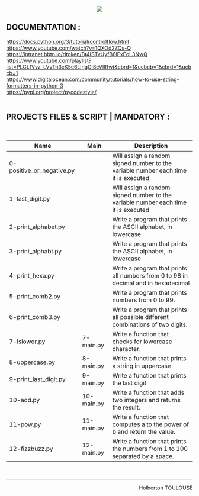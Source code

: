 <p align="center">
        <img src="https://capsule-render.vercel.app/api?type=waving&color=auto&height=250&section=header&text=PYTHON%20if%20else%20loops%20functions&fontSize=55&animation=fadeIn&fontAlignY=38&desc=SECOND%20Semester%20|%2006/25%20PROJET%20Python&descAlignY=51&descAlign=62">
</p>

## DOCUMENTATION :  

https://docs.python.org/3/tutorial/controlflow.html  
https://www.youtube.com/watch?v=1QXOd2ZQs-Q  
https://intranet.hbtn.io/rltoken/Bt4ISTvUyfB6lFxEoL3NwQ  
https://www.youtube.com/playlist?list=PLGLfVvz_LVvTn3cK5e6LjhgGiSeVlIRwt&cbrd=1&ucbcb=1&cbrd=1&ucbcb=1  
https://www.digitalocean.com/community/tutorials/how-to-use-string-formatters-in-python-3  
https://pypi.org/project/pycodestyle/  
<br/>
 
 
## PROJECTS FILES & SCRIPT | MANDATORY :
<br/>

| Name             | Main | Description       | 
| ---------------- |------|--------------|
| 0-positive_or_negative.py | |Will assign a random signed number to the variable number each time it is executed
| 1-last_digit.py  | |Will assign a random signed number to the variable number each time it is executed
| 2-print_alphabet.py | | Write a program that prints the ASCII alphabet, in lowercase
| 3-print_alphabt.py | | Write a program that prints the ASCII alphabet, in lowercase
| 4-print_hexa.py| | Write a program that prints all numbers from 0 to 98 in decimal and in hexadecimal
| 5-print_comb2.py | | Write a program that prints numbers from 0 to 99.
| 6-print_comb3.py  | | Write a program that prints all possible different combinations of two digits.
| 7-islower.py  |7-main.py| Write a function that checks for lowercase character.
| 8-uppercase.py  |8-main.py| Write a function that prints a string in uppercase
| 9-print_last_digit.py |9-main.py| Write a function that prints the last digit
| 10-add.py  |10-main.py | Write a function that adds two integers and returns the result.
| 11-pow.py |11-main.py | Write a function that computes a to the power of b and return the value.
| 12-fizzbuzz.py |12-main.py | Write a function that prints the numbers from 1 to 100 separated by a space.

<br/><hr>
<p align="right">Holberton TOULOUSE</p>